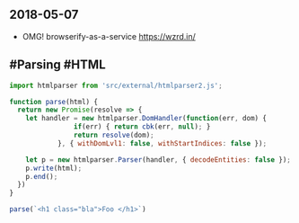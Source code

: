 ## 2018-05-07

- OMG! browserify-as-a-service https://wzrd.in/ 


## #Parsing #HTML

```javascript
import htmlparser from 'src/external/htmlparser2.js';

function parse(html) {
  return new Promise(resolve => {
    let handler = new htmlparser.DomHandler(function(err, dom) {
                if(err) { return cbk(err, null); }
                return resolve(dom);
            }, { withDomLvl1: false, withStartIndices: false });

    let p = new htmlparser.Parser(handler, { decodeEntities: false });
    p.write(html);
    p.end();  
  })  
}

parse(`<h1 class="bla">Foo </h1>`)
```